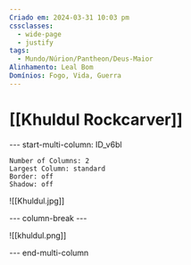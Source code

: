 ```yaml
---
Criado em: 2024-03-31 10:03 pm
cssclasses:
  - wide-page
  - justify
tags:
  - Mundo/Núrion/Pantheon/Deus-Maior
Alinhamento: Leal Bom
Domínios: Fogo, Vida, Guerra
---
```


# [[Khuldul Rockcarver]]


--- start-multi-column: ID_v6bl
```column-settings
Number of Columns: 2
Largest Column: standard
Border: off
Shadow: off
```

![[Khuldul.jpg]]

--- column-break ---

![[khuldul.png]]

--- end-multi-column

